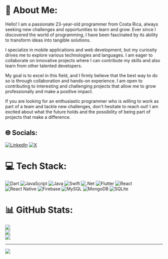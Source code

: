 # 💫 About Me:
Hello! I am a passionate 23-year-old programmer from Costa Rica, always seeking new challenges and opportunities to learn and grow. Ever since I discovered the world of programming, I have been fascinated by its ability to transform ideas into tangible solutions.

I specialize in mobile applications and web development, but my curiosity drives me to explore various technologies and languages. I am eager to collaborate on innovative projects where I can contribute my skills and also learn from other talented developers.

My goal is to excel in this field, and I firmly believe that the best way to do so is through collaboration and hands-on experience. I am open to contributing to interesting and challenging projects that allow me to grow professionally and make a positive impact.

If you are looking for an enthusiastic programmer who is willing to work as part of a team and tackle new challenges, don't hesitate to reach out! I am excited about what the future holds and the possibility of being part of projects that make a difference.

## 🌐 Socials:
[![LinkedIn](https://img.shields.io/badge/LinkedIn-%230077B5.svg?logo=linkedin&logoColor=white)](https://linkedin.com/in/FabricioSequeira) [![X](https://img.shields.io/badge/X-black.svg?logo=X&logoColor=white)](https://x.com/FabricioSequei8) 

# 💻 Tech Stack:
![Dart](https://img.shields.io/badge/dart-%230175C2.svg?style=for-the-badge&logo=dart&logoColor=white) ![JavaScript](https://img.shields.io/badge/javascript-%23323330.svg?style=for-the-badge&logo=javascript&logoColor=%23F7DF1E) ![Java](https://img.shields.io/badge/java-%23ED8B00.svg?style=for-the-badge&logo=openjdk&logoColor=white) ![Swift](https://img.shields.io/badge/swift-F54A2A?style=for-the-badge&logo=swift&logoColor=white) ![.Net](https://img.shields.io/badge/.NET-5C2D91?style=for-the-badge&logo=.net&logoColor=white) ![Flutter](https://img.shields.io/badge/Flutter-%2302569B.svg?style=for-the-badge&logo=Flutter&logoColor=white) ![React](https://img.shields.io/badge/react-%2320232a.svg?style=for-the-badge&logo=react&logoColor=%2361DAFB) ![React Native](https://img.shields.io/badge/react_native-%2320232a.svg?style=for-the-badge&logo=react&logoColor=%2361DAFB) ![Firebase](https://img.shields.io/badge/firebase-a08021?style=for-the-badge&logo=firebase&logoColor=ffcd34) ![MySQL](https://img.shields.io/badge/mysql-4479A1.svg?style=for-the-badge&logo=mysql&logoColor=white) ![MongoDB](https://img.shields.io/badge/MongoDB-%234ea94b.svg?style=for-the-badge&logo=mongodb&logoColor=white) ![SQLite](https://img.shields.io/badge/sqlite-%2307405e.svg?style=for-the-badge&logo=sqlite&logoColor=white)
# 📊 GitHub Stats:
![](https://github-readme-stats.vercel.app/api?username=FabriDev16&theme=monokai&hide_border=false&include_all_commits=false&count_private=false)<br/>
![](https://github-readme-streak-stats.herokuapp.com/?user=FabriDev16&theme=monokai&hide_border=false)<br/>
![](https://github-readme-stats.vercel.app/api/top-langs/?username=FabriDev16&theme=monokai&hide_border=false&include_all_commits=false&count_private=false&layout=compact)

---
[![](https://visitcount.itsvg.in/api?id=FabriDev16&icon=0&color=0)](https://visitcount.itsvg.in)

<!-- Proudly created with GPRM ( https://gprm.itsvg.in ) -->
